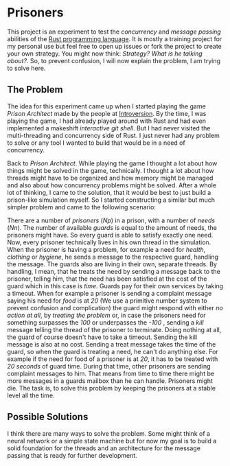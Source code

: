 # Prisoners
This project is an experiment to test the *concurrency* and *message passing* abilities of the [Rust programming language](https://www.rust-lang.org/). It is mostly a training project for my personal use but feel free to open up issues or fork the project to create your own strategy. You might now think: *Strategy? What is he talking about?*. So, to prevent confusion, I will now explain the problem, I am trying to solve here.

## The Problem
The idea for this experiment came up when I started playing the game *Prison Architect* made by the people at [Introversion](http://www.introversion.co.uk/). By the time, I was playing the game, I had already played around with Rust and had even implemented a makeshift *interactive git shell*. But I had never visited the multi-threading and concurrency side of Rust. I just never had any problem to solve or any tool I wanted to build that would be in a need of concurrency.

Back to *Prison Architect*. While playing the game I thought a lot about how things might be solved in the game, technically. I thought a lot about how threads might have to be organized and how memory might be managed and also about how concurrency problems might be solved. After a whole lot of thinking, I came to the solution, that it would be best to just build a prison-like simulation myself. So I started constructing a similar but much simpler problem and came to the following scenario:

There are a number of *prisoners* (*Np*) in a prison, with a number of *needs* (*Nn*). The number of available *guards* is equal to the amount of needs, the prisoners might have. So every guard is able to satisfy exactly one need. Now, every prisoner technically lives in his own thread in the simulation. When the prisoner is having a problem, for example a need for *health*, *clothing* or *hygiene*, he sends a message to the respective guard, handling the message. The guards also are living in their own, separate threads. By handling, I mean, that he treats the need by sending a message back to the prisoner, telling him, that the need has been satisfied at the cost of the guard which in this case is *time*. Guards pay for their own services by taking a timeout. When for example a prisoner is sending a complaint message saying his need for *food* is at *20* (We use a primitive number system to prevent confusion and complication) the guard might respond with either *no action at all*, by *treating the problem* or, in case the prisoners need for something surpasses the *100* or underpasses the *-100* , sending a *kill* message telling the thread of the prisoner to terminate. Doing nothing at all, the guard of course doesn't have to take a timeout. Sending the kill message is also at no cost. Sending a treat message takes the time of the guard, so when the guard is treating a need, he can't do anything else. For example if the need for food of a prisoner is at *20*, it has to be treated with *20 seconds* of guard time. During that time, other prisoners are sending complaint messages to him. That means from time to time there might be more messages in a guards mailbox than he can handle. Prisoners might die. The task is, to solve this problem by keeping the prisoners at a stable level all the time.

## Possible Solutions
I think there are many ways to solve the problem. Some might think of a neural network or a simple state machine but for now my goal is to build a solid foundation for the threads and an architecture for the message passing that is ready for further development.
